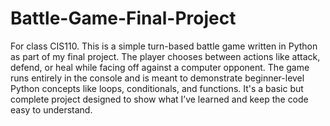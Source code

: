 # Battle-Game-Final-Project
For class CIS110. 
This is a simple turn-based battle game written in Python as part of my final project. The player chooses between actions like attack, defend, or heal while facing off against a computer opponent. The game runs entirely in the console and is meant to demonstrate beginner-level Python concepts like loops, conditionals, and functions. It's a basic but complete project designed to show what I’ve learned and keep the code easy to understand.
